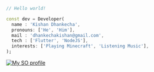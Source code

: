 ```dart
// Hello world!

const dev = Developer(
  name : 'Kishan Dhankecha',
  pronouns: ['He', 'Him'],
  mail : 'dhankechakishan@gmail.com',
  tech : ['Flutter', 'NodeJS'],
  interests: ['Playing Minecraft', 'Listening Music'],
);
```
[![My SO profile](https://stackoverflow-readme-profile.johannchopin.fr/profile-small/14212524?theme=monokai)](https://stackoverflow.com/users/14212524/kishan-dhankecha)

